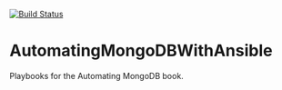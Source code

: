 [![Build Status](https://travis-ci.com/rhysmeister/AutomatingMongoDBWithAnsible.svg?branch=master)](https://travis-ci.com/rhysmeister/AutomatingMongoDBWithAnsible)

# AutomatingMongoDBWithAnsible
Playbooks for the Automating MongoDB book.


